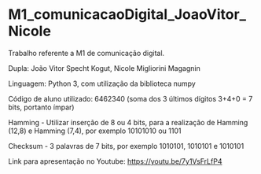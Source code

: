 # M1_comunicacaoDigital_JoaoVitor_Nicole
Trabalho referente a M1 de comunicação digital. 

Dupla: João Vitor Specht Kogut, Nicole Migliorini Magagnin

Linguagem: Python 3, com utilização da biblioteca numpy 

Código de aluno utilizado: 6462340 (soma dos 3 últimos dígitos 3+4+0 = 7 bits, portanto ímpar)

Hamming - Utilizar inserção de 8 ou 4 bits, para a realização de Hamming (12,8) e Hamming (7,4), por exemplo 10101010 ou 1101

Checksum - 3 palavras de 7 bits, por exemplo 1010101, 1010101 e 1010101

Link para apresentação no Youtube: https://youtu.be/7y1VsFrLfP4
